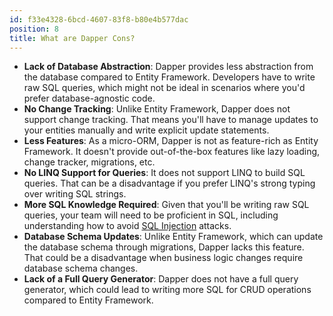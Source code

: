 ```yaml
---
id: f33e4328-6bcd-4607-83f8-b80e4b577dac
position: 8
title: What are Dapper Cons?
---
```


- **Lack of Database Abstraction**: Dapper provides less abstraction from the database compared to Entity Framework. Developers have to write raw SQL queries, which might not be ideal in scenarios where you'd prefer database-agnostic code.
- **No Change Tracking**: Unlike Entity Framework, Dapper does not support change tracking. That means you'll have to manage updates to your entities manually and write explicit update statements.
- **Less Features**: As a micro-ORM, Dapper is not as feature-rich as Entity Framework. It doesn't provide out-of-the-box features like lazy loading, change tracker, migrations, etc.
- **No LINQ Support for Queries**: It does not support LINQ to build SQL queries. That can be a disadvantage if you prefer LINQ's strong typing over writing SQL strings.
- **More SQL Knowledge Required**: Given that you'll be writing raw SQL queries, your team will need to be proficient in SQL, including understanding how to avoid [SQL Injection](/parameters#what-is-sql-injection) attacks.
- **Database Schema Updates**: Unlike Entity Framework, which can update the database schema through migrations, Dapper lacks this feature. That could be a disadvantage when business logic changes require database schema changes.
- **Lack of a Full Query Generator**: Dapper does not have a full query generator, which could lead to writing more SQL for CRUD operations compared to Entity Framework.